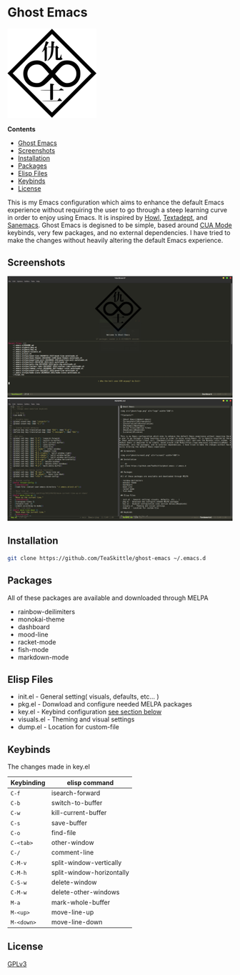 # Ghost Emacs

<img src="ghost/logo.png" alt="logo" width="200"/>

**Contents**

- [Ghost Emacs](#ghost-emacs)
- [Screenshots](#screenshots)
- [Installation](#installation)
- [Packages](#packages)
- [Elisp Files](#elisp-files)
- [Keybinds](#keybinds)
- [License](#license)

This is my Emacs configuration which aims to enhance the default Emacs experience without requiring the user to go through a steep learning curve in order to enjoy using Emacs. It is inspired by [Howl](https://howl.io/), [Textadept](https://orbitalquark.github.io/textadept/), and [Sanemacs](https://sanemacs.com/). Ghost Emacs is degisned to be simple, based around [CUA Mode](https://www.emacswiki.org/emacs/CuaMode) keybinds, very few packages, and no external dependencies. I have tried to make the changes without heavily altering the default Emacs experience.

## Screenshots

<img src="ghost/screen1.png" alt="screen1" width="800"/>
<img src="ghost/screen2.png" alt="screen2" width="800"/>

## Installation

``` sh
git clone https://github.com/TeaSkittle/ghost-emacs ~/.emacs.d
```

## Packages

All of these packages are available and downloaded through MELPA

- rainbow-deilimiters
- monokai-theme
- dashboard
- mood-line
- racket-mode
- fish-mode
- markdown-mode

## Elisp Files

- init.el - General setting( visuals, defaults, etc... )
- pkg.el - Donwload and configure needed MELPA packages
- key.el - Keybind configuration [see section below](#keybinds)
- visuals.el - Theming and visual settings
- dump.el - Location for custom-file

## Keybinds

The changes made in key.el

| Keybinding        | elisp command               |  
|-------------------|-----------------------------|
| `C-f`             | isearch-forward             |  
| `C-b`             | switch-to-buffer            |  
| `C-w`             | kill-current-buffer         |  
| `C-s`             | save-buffer                 |  
| `C-o`             | find-file                   | 
| `C-<tab>`         | other-window                |
| `C-/`             | comment-line                |
| `C-M-v`           | split-window-vertically     |
| `C-M-h`           | split-window-horizontally   |
| `C-S-w`           | delete-window               |
| `C-M-w`           | delete-other-windows        |
| `M-a`             | mark-whole-buffer           |
| `M-<up>`          | move-line-up                |
| `M-<down>`        | move-line-down              |

## License
[GPLv3](https://choosealicense.com/licenses/gpl-3.0/)
